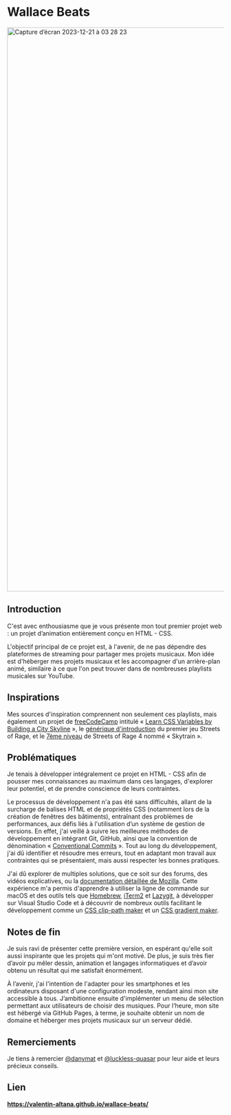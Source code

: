 # Wallace Beats

[<img width="1312" alt="Capture d’écran 2023-12-21 à 03 28 23" src="https://github.com/valentin-altana/wallace-beats/assets/144157026/8a94c7db-016a-4e93-9505-05f0267d0cf5">](https://valentin-altana.github.io/wallace-beats/)

## Introduction

C'est avec enthousiasme que je vous présente mon tout premier projet web : un projet d’animation entièrement conçu en HTML - CSS.

L'objectif principal de ce projet est, à l'avenir, de ne pas dépendre des plateformes de streaming pour partager mes projets musicaux. Mon idée est d'héberger mes projets musicaux et les accompagner d'un arrière-plan animé, similaire à ce que l'on peut trouver dans de nombreuses playlists musicales sur YouTube.

## Inspirations

Mes sources d'inspiration comprennent non seulement ces playlists, mais également un projet de [freeCodeCamp](https://www.freecodecamp.org/) intitulé « [Learn CSS Variables by Building a City Skyline](https://www.freecodecamp.org/learn/2022/responsive-web-design/learn-css-variables-by-building-a-city-skyline/step-1) », le [générique d'introduction](https://www.youtube.com/watch?v=M1OKvrliTQI) du premier jeu Streets of Rage, et le [7ème niveau](https://www.youtube.com/watch?v=nNThSlYsVSc) de Streets of Rage 4 nommé « Skytrain ».

## Problématiques

Je tenais à développer intégralement ce projet en HTML - CSS afin de pousser mes connaissances au maximum dans ces langages, d'explorer leur potentiel, et de prendre conscience de leurs contraintes.

Le processus de développement n'a pas été sans difficultés, allant de la surcharge de balises HTML et de propriétés CSS (notamment lors de la création de fenêtres des bâtiments), entraînant des problèmes de performances, aux défis liés à l'utilisation d’un système de gestion de versions. En effet, j'ai veillé à suivre les meilleures méthodes de développement en intégrant Git, GitHub, ainsi que la convention de dénomination « [Conventional Commits](https://www.conventionalcommits.org/en/v1.0.0/) ». Tout au long du développement, j'ai dû identifier et résoudre mes erreurs, tout en adaptant mon travail aux contraintes qui se présentaient, mais aussi respecter les bonnes pratiques.

J'ai dû explorer de multiples solutions, que ce soit sur des forums, des vidéos explicatives, ou la [documentation détaillée de Mozilla](https://developer.mozilla.org/fr/). Cette expérience m'a permis d'apprendre à utiliser la ligne de commande sur macOS et des outils tels que [Homebrew](https://brew.sh/), [iTerm2](https://iterm2.com/) et [Lazygit](https://github.com/jesseduffield/lazygit), à développer sur Visual Studio Code et à découvrir de nombreux outils facilitant le développement comme un [CSS clip-path maker](https://bennettfeely.com/clippy/) et un [CSS gradient maker](https://cssgradient.io/).

## Notes de fin

Je suis ravi de présenter cette première version, en espérant qu'elle soit aussi inspirante que les projets qui m'ont motivé. De plus, je suis très fier d’avoir pu mêler dessin, animation et langages informatiques et d’avoir obtenu un résultat qui me satisfait énormément.

À l’avenir, j'ai l'intention de l'adapter pour les smartphones et les ordinateurs disposant d'une configuration modeste, rendant ainsi mon site accessible à tous. J’ambitionne ensuite d'implémenter un menu de sélection permettant aux utilisateurs de choisir des musiques. Pour l’heure, mon site est hébergé via GitHub Pages, à terme, je souhaite obtenir un nom de domaine et héberger mes projets musicaux sur un serveur dédié.

## Remerciements

Je tiens à remercier [@danymat](https://github.com/danymat) et [@luckless-quasar](https://github.com/luckless-quasar) pour leur aide et leurs précieux conseils.

## Lien

**https://valentin-altana.github.io/wallace-beats/**
